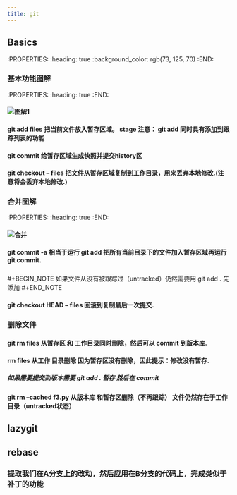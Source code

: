 ```yaml
---
title: git
---
```


## Basics
:PROPERTIES:
:heading: true
:background_color: rgb(73, 125, 70)
:END:
### 基本功能图解
:PROPERTIES:
:heading: true
:END:
#### ![图解1](http://marklodato.github.io/visual-git-guide/basic-usage.svg.png)
#### git add files 把当前文件放入暂存区域。 stage 注意： git add 同时具有添加到跟踪列表的功能
#### git commit 给暂存区域生成快照并提交history区
#### git checkout – files 把文件从暂存区域复制到工作目录，用来丢弃本地修改.(注意将会丢弃本地修改.)
### 合并图解
:PROPERTIES:
:heading: true
:END:
#### ![合并](http://marklodato.github.io/visual-git-guide/basic-usage-2.svg.png)
#### git commit -a 相当于运行 git add 把所有当前目录下的文件加入暂存区域再运行 git commit.
#####
#+BEGIN_NOTE
如果文件从没有被跟踪过（untracked）仍然需要用 git add . 先添加
#+END_NOTE
#### git checkout HEAD – files 回滚到复制最后一次提交.
### 删除文件
#### git rm files 从暂存区 和 工作目录同时删除，然后可以 commit 到版本库.
#### rm files 从工作 目录删除 因为暂存区没有删除，因此提示：修改没有暂存.
##### 如果需要提交到版本需要 git add . 暂存 然后在 commit
#### git rm –cached f3.py 从版本库 和暂存区删除（不再跟踪） 文件仍然存在于工作目录（untracked状态）
## lazygit
## rebase
### 提取我们在A分支上的改动，然后应用在B分支的代码上，完成类似于补丁的功能
###

